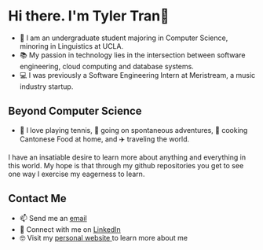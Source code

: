 # Hi there. I'm Tyler Tran👋

- 🌱 I am an undergraduate student majoring in Computer Science, minoring in Linguistics at UCLA.
- 📚 My passion in technology lies in the intersection between software engineering, cloud computing and database systems.
- 💻 I was previously a Software Engineering Intern at Meristream, a music industry startup. 

## Beyond Computer Science
- 🎾 I love playing tennis, 🌇 going on spontaneous adventures, 🥡 cooking Cantonese Food at home, and ✈️ traveling the world.

I have an insatiable desire to learn more about anything and everything in this world. My hope is that through my github repositories you get 
to see one way I exercise my eagerness to learn. 

## Contact Me
- 📫 Send me an <a href="mailto:tylerduytran@gmail.com">email</a>
- 🤝 Connect with me on <a href="https://www.linkedin.com/in/tylerdtran/">LinkedIn</a>
- 🤓 Visit my <a href="https://www.tylertran.me/">personal website </a> to learn more about me

<!--
**tylerdtran/tylerdtran** is a ✨ _special_ ✨ repository because its `README.md` (this file) appears on your GitHub profile.

Here are some ideas to get you started:

- 🔭 I’m currently working on ...
- 🌱 I’m currently learning ...
- 👯 I’m looking to collaborate on ...
- 🤔 I’m looking for help with ...
- 💬 Ask me about ...
- 📫 How to reach me: ...
- 😄 Pronouns: ...
- ⚡ Fun fact: ...
-->
